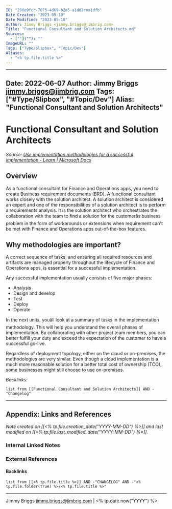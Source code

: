 ```yaml
---
ID: "290e9fcc-7075-4d69-b2a5-a1d02cea1dfb"
Date Created: "2023-05-10"
Date Modified: "2023-05-10"
Author: Jimmy Briggs <jimmy.briggs@jimbrig.com>
Title: "Functional Consultant and Solution Architects.md"
Sources: 
  - [""](""): ""
ImageURL: ""
Tags: ["Type/Slipbox", "Topic/Dev"]
Aliases:
  - "<% tp.file.title %>"
---
```


---
Date: 2022-06-07
Author: Jimmy Briggs <jimmy.briggs@jimbrig.com>
Tags: ["#Type/Slipbox", "#Topic/Dev"]
Alias: "Functional Consultant and Solution Architects"
---

# Functional Consultant and Solution Architects

*Source: [Use implementation methodologies for a successful implementation - Learn | Microsoft Docs](https://docs.microsoft.com/en-us/learn/modules/design-plan-implementation-finance-operations/2-implementation-methodologies)*

## Overview

As a functional consultant for Finance and Operations apps, you need to create Business requirement documents (BRD). A functional consultant works closely with the solution architect. A solution architect is considered an expert and one of the responsibilities of a solution architect is to perform a requirements analysis. It is the solution architect who orchestrates the collaboration with the team to find a solution for the customerâs business problem in the form of workarounds or extensions when requirement can't be met with Finance and Operations apps out-of-the-box features.

## Why methodologies are important?

A correct sequence of tasks, and ensuring all required resources and artifacts are managed properly throughout the lifecycle of Finance and Operations apps, is essential for a successful implementation.

Any successful implementation usually consists of five major phases:

-   Analysis
-   Design and develop
-   Test
-   Deploy
-   Operate

In the next units, youâll look at a summary of tasks in the implementation methodology. This will help you understand the overall phases of implementation. By collaborating with other project team members, you can better fulfill your duty and exceed the expectation of the customer to have a successful go-live.

Regardless of deployment topology, either on the cloud or on-premises, the methodologies are very similar. Even though a cloud implementation is a much more reasonable solution for a better total cost of ownership (TCO), some businesses might still choose to use on-premises.

*Backlinks:*

```dataview
list from [[Functional Consultant and Solution Architects]] AND -"Changelog"
```

***

## Appendix: Links and References

*Note created on [[<% tp.file.creation_date("YYYY-MM-DD") %>]] and last modified on [[<% tp.file.last_modified_date("YYYY-MM-DD") %>]].*

### Internal Linked Notes

### External References

#### Backlinks

```dataview
list from [[<% tp.file.title %>]] AND -"CHANGELOG" AND -"<% tp.file.folder(true) %>/<% tp.file.title %>"
```


***

Jimmy Briggs <jimmy.briggs@jimbrig.com> | <% tp.date.now("YYYY") %>